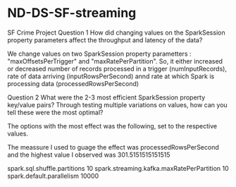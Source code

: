 # ND-DS-SF-streaming

SF Crime Project
Question 1
How did changing values on the SparkSession property parameters affect the throughput and latency of the data?

We change values on two SparkSession property parametters : 
 "maxOffsetsPerTrigger" and "maxRatePerPartition". So, it either increased or decreased 
number of records processed in a trigger (numInputRecords), 
rate of data arriving (inputRowsPerSecond) 
annd rate at which Spark is processing data (processedRowsPerSecond)


Question 2
What were the 2-3 most efficient SparkSession property key/value pairs? Through testing multiple variations on values, how can you tell these were the most optimal?

The options with the most effect was the following, set to the respective values.

The meassure I used to guage the effect was processedRowsPerSecond and the highest value I observed was 301.5151515151515

spark.sql.shuffle.partitions                10
spark.streaming.kafka.maxRatePerPartition   10
spark.default.parallelism                   10000
